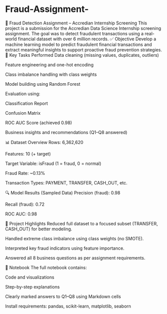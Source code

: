 # Fraud-Assignment-
📌 Fraud Detection Assignment – Accredian Internship Screening
This project is a submission for the Accredian Data Science Internship screening assignment. The goal was to detect fraudulent transactions using a real-world financial dataset with over 6 million records.
✅ Objective
Develop a machine learning model to predict fraudulent financial transactions and extract meaningful insights to support proactive fraud prevention strategies.
🧠 Key Tasks Performed
Data cleaning (missing values, duplicates, outliers)

Feature engineering and one-hot encoding

Class imbalance handling with class weights

Model building using Random Forest

Evaluation using:

Classification Report

Confusion Matrix

ROC AUC Score (achieved 0.98)

Business insights and recommendations (Q1–Q8 answered)

📊 Dataset Overview
Rows: 6,362,620

Features: 10 (+ target)

Target Variable: isFraud (1 = fraud, 0 = normal)

Fraud Rate: ~0.13%

Transaction Types: PAYMENT, TRANSFER, CASH_OUT, etc.

🔍 Model Results (Sampled Data)
Precision (fraud): 0.98

Recall (fraud): 0.72

ROC AUC: 0.98

📌 Project Highlights
Reduced full dataset to a focused subset (TRANSFER, CASH_OUT) for better modeling.

Handled extreme class imbalance using class weights (no SMOTE).

Interpreted key fraud indicators using feature importance.

Answered all 8 business questions as per assignment requirements.

📁 Notebook
The full notebook contains:

Code and visualizations

Step-by-step explanations

Clearly marked answers to Q1–Q8 using Markdown cells

Install requirements: pandas, scikit-learn, matplotlib, seaborn

